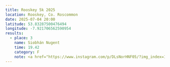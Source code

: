 ```yaml
---
title: Rooskey 5k 2025
location: Rooskey, Co. Roscommon
date: 2025-07-04 20:00
latitude: 53.83287500476494 
longitude: -7.921706562590954
results:
  - place: 3
    name: Siobhán Nugent
    time: 19.42
    category: F
    note: <a href="https://www.instagram.com/p/DLsNorHNF05/?img_index=1" target="_blank" rel="noopener noreferrer">Instagram</a>
---
```

